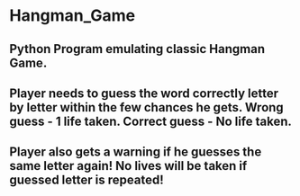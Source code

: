 # Hangman_Game

## Python Program emulating classic Hangman Game. 
## Player needs to guess the word correctly letter by letter within the few chances he gets. Wrong guess - 1 life taken. Correct guess - No life taken.
## Player also gets a warning if he guesses the same letter again! No lives will be taken if guessed letter is repeated!
